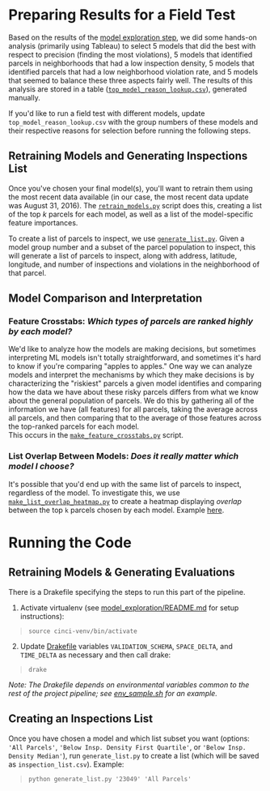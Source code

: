 # Preparing Results for a Field Test 
Based on the results of the [model exploration step](../model_exploration/), 
we did some hands-on analysis (primarily using Tableau) to select 5 models 
that did the best with respect to precision (finding the 
most violations), 5 models that identified parcels in neighborhoods that had a low
inspection density, 5 models that identified parcels that had a low
neighborhood violation rate, and 5 models that seemed to balance these three 
aspects fairly well. The results of this analysis are stored in a table 
([`top_model_reason_lookup.csv`](top_model_reason_lookup.csv)), generated manually.

If you'd like to run a field test with different models, update 
`top_model_reason_lookup.csv` with the group numbers of these models and their 
respective reasons for selection before running the following steps.

## Retraining Models and Generating Inspections List
Once you've chosen your final model(s), you'll want to retrain them using 
the most recent data available (in our case, the most recent data update was 
August 31, 2016). The [`retrain_models.py`](retrain_models.py) script does this, 
creating a list of the top *k* parcels for each model, as well as a list of the 
model-specific feature importances.

To create a list of parcels to inspect, we use [`generate_list.py`](generate_list.py). 
Given a model group number and a subset of the parcel population to inspect, 
this will generate a list of parcels to inspect, along with address, latitude, longitude, 
and number of inspections and violations in the neighborhood of that parcel.

## Model Comparison and Interpretation
### Feature Crosstabs: **_Which types of parcels are ranked highly by each model?_**
We'd like to analyze how the models are making decisions, but sometimes 
interpreting ML models isn't totally straightforward, and sometimes it's 
hard to know if you're comparing "apples to apples." One way we can analyze models
and interpret the mechanisms by which they make decisions is by characterizing the 
"riskiest" parcels a given model identifies and comparing how the data we have about
these risky parcels differs from what we know about the general population of parcels. We do
this by gathering all of the information we have (all features) for all 
parcels, taking the average across all parcels, and then comparing that to
the average of those features across the top-ranked parcels for each model.  
This occurs in the [`make_feature_crosstabs.py`](make_feature_crosstabs.py)
script. 

### List Overlap Between Models: **_Does it really matter which model I choose?_**
It's possible that you'd end up with the same list of parcels to inspect, 
regardless of the model. To investigate this, we use [`make_list_overlap_heatmap.py`](make_list_overlap_heatmap.py)
to create a heatmap displaying *overlap* between the top `k` parcels chosen 
by each model. Example [here](list_overlap_heatmap.png).

# Running the Code
## Retraining Models & Generating Evaluations
There is a Drakefile specifying the steps to run this part of the pipeline.
1. Activate virtualenv (see [model_exploration/README.md](../model_exploration/README.md) 
for setup instructions):
> `source cinci-venv/bin/activate` 
2. Update [Drakefile](Drakefile) variables `VALIDATION_SCHEMA`, `SPACE_DELTA`, and `TIME_DELTA`
as necessary and then call drake:
> `drake`

*Note: The Drakefile depends on environmental variables common to the rest of the
project pipeline; see [env_sample.sh](../../env_sample.sh) for an example.*

## Creating an Inspections List
Once you have chosen a model and which list subset you want (options: `'All Parcels'`,
`'Below Insp. Density First Quartile'`, or `'Below Insp. Density Median'`), run
`generate_list.py` to create a list (which will be saved as `inspection_list.csv`). Example:
> `python generate_list.py '23049' 'All Parcels'`